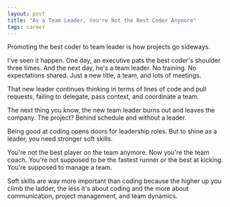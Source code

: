 ```yaml
---
layout: post
title: "As a Team Leader, You're Not the Best Coder Anymore"
tags: career
---
```


Promoting the best coder to team leader is how projects go sideways.

I've seen it happen. One day, an executive pats the best coder's shoulder three times. And the next day, he's a team leader. No training. No expectations shared. Just a new title, a team, and lots of meetings.

That new leader continues thinking in terms of lines of code and pull requests, failing to delegate, pass context, and coordinate a team.

The next thing you know, the new team leader burns out and leaves the company. The project? Behind schedule and without a leader.

Being good at coding opens doors for leadership roles. But to shine as a leader, you need stronger soft skills.

You're not the best player on the team anymore. Now you're the team coach. You're not supposed to be the fastest runner or the best at kicking. You're supposed to manage a team.

Soft skills are way more important than coding because the higher up you climb the ladder, the less it's about coding and the more about communication, project management, and team dynamics.
